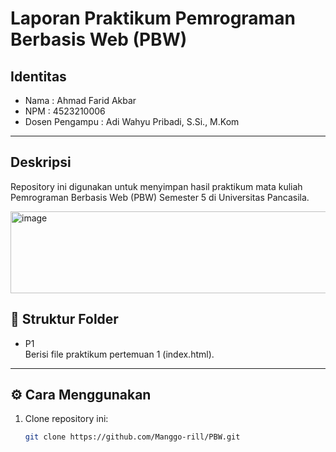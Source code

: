 # Laporan Praktikum Pemrograman Berbasis Web (PBW)

## Identitas
- Nama : Ahmad Farid Akbar
- NPM  : 4523210006
- Dosen Pengampu : Adi Wahyu Pribadi, S.Si., M.Kom  

---

## Deskripsi
Repository ini digunakan untuk menyimpan hasil praktikum mata kuliah Pemrograman Berbasis Web (PBW) Semester 5 di Universitas Pancasila.

<img width="768" height="131" alt="image" src="https://github.com/user-attachments/assets/081e65ad-3cef-49b7-bfa3-fca86b549aa3" />


## 📂 Struktur Folder
- P1  
  Berisi file praktikum pertemuan 1 (index.html).

---

## ⚙ Cara Menggunakan
1. Clone repository ini:
   ```bash
   git clone https://github.com/Manggo-rill/PBW.git
